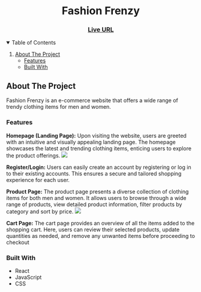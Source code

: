 <!-- PROJECT LOGO -->
<br />
<h1 align="center" >
    Fashion Frenzy
</h1>

<h3 align="center">
	<a href="https://fashion-frenzy-a7a102.netlify.app/">Live URL</a>
</h3>
  
<!-- TABLE OF CONTENTS -->
<details open="open">
  <summary>Table of Contents</summary>
  <ol>
    <li>
      <a href="#about-the-project">About The Project</a>
      <ul>
        <li><a href="#features">Features</a></li>
        <li><a href="#built-with">Built With</a></li>
      </ul>
    </li>
  </ol>
</details>

<!-- ABOUT THE PROJECT -->

## About The Project

Fashion Frenzy is an e-commerce website that offers a wide range of trendy clothing items for men and women.


### Features

**Homepage (Landing Page):** Upon visiting the website, users are greeted with an intuitive and visually appealing landing page. The homepage showcases the latest and trending clothing items, enticing users to explore the product offerings.
<img src="https://github.com/raz001/e-commerce-app/assets/113996716/8c5cdd7c-90e1-44c1-baaf-04b2413639c7"/>


**Register/Login:** Users can easily create an account by registering or log in to their existing accounts. This ensures a secure and tailored shopping experience for each user.


**Product Page:** The product page presents a diverse collection of clothing items for both men and women. It allows users to browse through a wide range of products, view detailed product information, filter products by category and sort by price.
<img src="https://github.com/raz001/e-commerce-app/assets/113996716/12241ac0-a146-4cee-9281-5f57fad248ba"/>


**Cart Page:** The cart page provides an overview of all the items added to the shopping cart. Here, users can review their selected products, update quantities as needed, and remove any unwanted items before proceeding to checkout

### Built With
<ul>
  <li>React</li>
   <li>JavaScript</li>
  <li>CSS</li>
</ul>
